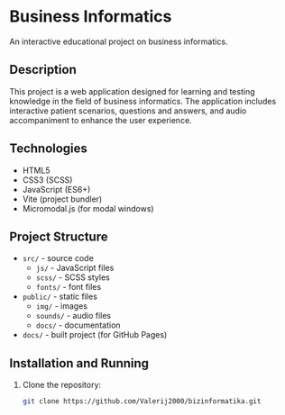 # Business Informatics

An interactive educational project on business informatics.

## Description

This project is a web application designed for learning and testing knowledge in the field of business informatics. The application includes interactive patient scenarios, questions and answers, and audio accompaniment to enhance the user experience.

## Technologies

- HTML5
- CSS3 (SCSS)
- JavaScript (ES6+)
- Vite (project bundler)
- Micromodal.js (for modal windows)

## Project Structure

- `src/` - source code
  - `js/` - JavaScript files
  - `scss/` - SCSS styles
  - `fonts/` - font files
- `public/` - static files
  - `img/` - images
  - `sounds/` - audio files
  - `docs/` - documentation
- `docs/` - built project (for GitHub Pages)

## Installation and Running

1. Clone the repository:
   ```bash
   git clone https://github.com/Valerij2000/bizinformatika.git
